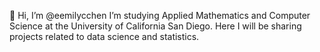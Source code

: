 👋 Hi, I’m @eemilycchen 
I’m studying Applied Mathematics and Computer Science at the University of California San Diego. Here I will be sharing projects related to data science and statistics.
